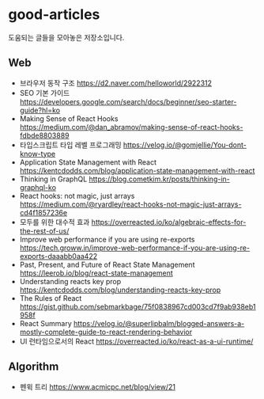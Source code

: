 # good-articles
도움되는 글들을 모아놓은 저장소입니다.

## Web
- 브라우저 동작 구조 <https://d2.naver.com/helloworld/2922312>
- SEO 기본 가이드 <https://developers.google.com/search/docs/beginner/seo-starter-guide?hl=ko>
- Making Sense of React Hooks <https://medium.com/@dan_abramov/making-sense-of-react-hooks-fdbde8803889>
- 타입스크립트 타입 레벨 프로그래밍 <https://velog.io/@gomjellie/You-dont-know-type>
- Application State Management with React <https://kentcdodds.com/blog/application-state-management-with-react>
- Thinking in GraphQL <https://blog.cometkim.kr/posts/thinking-in-graphql-ko>
- React hooks: not magic, just arrays <https://medium.com/@ryardley/react-hooks-not-magic-just-arrays-cd4f1857236e>
- 모두를 위한 대수적 효과 <https://overreacted.io/ko/algebraic-effects-for-the-rest-of-us/>
- Improve web performance if you are using re-exports https://tech.groww.in/improve-web-performance-if-you-are-using-re-exports-daaabb0aa422
- Past, Present, and Future of React State Management https://leerob.io/blog/react-state-management
- Understanding reacts key prop https://kentcdodds.com/blog/understanding-reacts-key-prop
- The Rules of React https://gist.github.com/sebmarkbage/75f0838967cd003cd7f9ab938eb1958f
- React Summary https://velog.io/@superlipbalm/blogged-answers-a-mostly-complete-guide-to-react-rendering-behavior
- UI 런타임으로서의 React https://overreacted.io/ko/react-as-a-ui-runtime/
## Algorithm
- 펜윅 트리 <https://www.acmicpc.net/blog/view/21>

